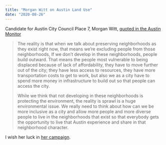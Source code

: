 ```yaml
---
title: "Morgan Witt on Austin Land Use"
date: "2020-08-26"
---
```


Candidate for Austin City Council Place 7, Morgan Witt, [quoted in the Austin Monitor](https://www.austinmonitor.com/stories/2020/08/city-council-candidates-discuss-growth-segregation-and-the-land-use-code/)

> The reality is that when we talk about preserving neighborhoods as they exist right now, that means we’re excluding people from those neighborhoods, If we don’t develop in these neighborhoods, people build outward. That means the people most vulnerable to being displaced because of lack of affordability, they have to move further out of the city; they have less access to resources, they have more transportation costs to get to work, but also we as a city have to spend more money in infrastructure to build out so that people can access the city.
>
> While we think that not developing in these neighborhoods is protecting the environment, the reality is sprawl is a huge environmental issue. We really need to think about how can we be more inclusive as a city and allow more people and more diverse people to live in the neighborhoods that exist so that everybody gets the opportunity to live that Austin experience and share in that neighborhood character.

I wish her luck in [her campaign](https://www.morganforaustin.com/).

